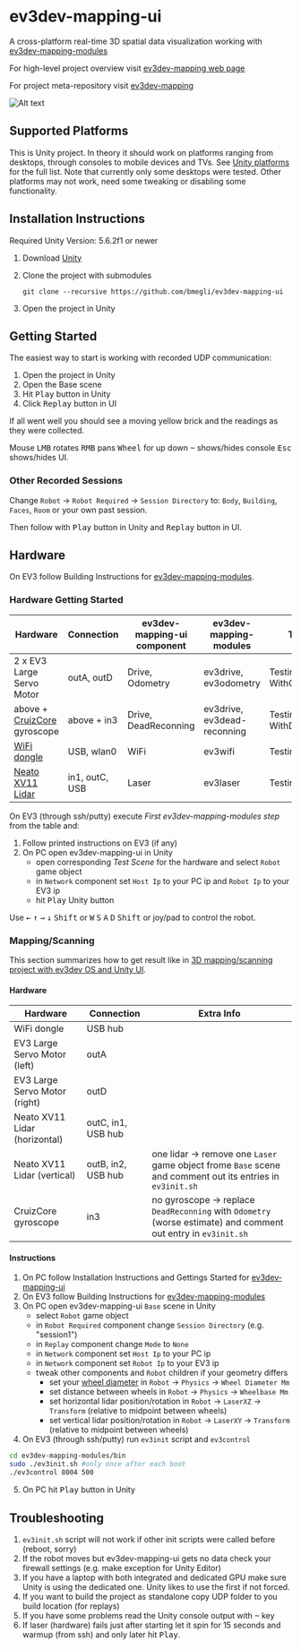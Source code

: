 # ev3dev-mapping-ui
A cross-platform real-time 3D spatial data visualization working with [ev3dev-mapping-modules](https://github.com/bmegli/ev3dev-mapping-modules)

For high-level project overview visit [ev3dev-mapping web page](http://www.ev3dev.org/projects/2016/08/07/Mapping/)

For project meta-repository visit [ev3dev-mapping](https://github.com/bmegli/ev3dev-mapping)

![Alt text](https://user-images.githubusercontent.com/9095769/28491647-2beeb06a-6ef5-11e7-930e-611803ae11e0.png "ev3dev-mapping-ui screenshot")

## Supported Platforms

This is Unity project. In theory it should work on platforms ranging from desktops, through consoles to mobile devices and TVs.
See [Unity platforms](https://unity3d.com/unity/multiplatform) for the full list. Note that currently only some desktops were tested.
Other platforms may not work, need some tweaking or disabling some functionality.

## Installation Instructions

Required Unity Version: 5.6.2f1 or newer

1. Download [Unity](https://unity3d.com/)
2. Clone the project with submodules

    `git clone --recursive https://github.com/bmegli/ev3dev-mapping-ui`
3. Open the project in Unity

## Getting Started

The easiest way to start is working with recorded UDP communication:

1. Open the project in Unity
2. Open the Base scene
3. Hit <kbd>Play</kbd> button in Unity
4. Click <kbd>Replay</kbd> button in UI

If all went well you should see a moving yellow brick and the readings as they were collected.

Mouse <kbd>LMB</kbd> rotates <kbd>RMB</kbd> pans <kbd>Wheel</kbd> for up down <kbd>~</kbd> shows/hides console <kbd>Esc</kbd> shows/hides UI.

### Other Recorded Sessions

Change `Robot` -> `Robot Required` -> `Session Directory` to: `Body`, `Building`, `Faces`, `Room` or your own past session.

Then follow with <kbd>Play</kbd> button in Unity and <kbd>Replay</kbd> button in UI.

## Hardware

On EV3 follow Building Instructions for [ev3dev-mapping-modules](https://github.com/bmegli/ev3dev-mapping-modules).

### Hardware Getting Started

| Hardware                      | Connection            | ev3dev-mapping-ui component | ev3dev-mapping-modules      | Test Scene                        | First ev3dev-mapping-modules step
| ------------------------------|-----------------------|-----------------------------|-----------------------------|-----------------------------------|------------------------
| 2 x EV3 Large Servo Motor     | outA, outD            | Drive, Odometry             | ev3drive, ev3odometry       | TestingTheDrive WithOdometry      | `./ev3control 8004 500`
| above + [CruizCore] gyroscope | above + in3           | Drive, DeadReconning        | ev3drive, ev3dead-reconning | TestingTheDrive WithDeadReconning | `sudo ./TestingTheDriveWithDeadReconning.sh`
| [WiFi dongle]                 | USB, wlan0            | WiFi                        | ev3wifi                     | TestingTheWiFi                    | `./ev3control 8004 500`
| [Neato XV11 Lidar]            | in1, outC, USB        | Laser                       | ev3laser                    | TestingTheLidar                   | `./TestingTheLidar.sh`

[CruizCore]: http://docs.ev3dev.org/projects/lego-linux-drivers/en/ev3dev-jessie/sensor_data.html#microinfinity-digital-gyroscope-and-accelerometer
[WiFi dongle]: http://www.ev3dev.org/docs/networking/#with-a-wi-fi-dongle
[Neato XV11 Lidar]: http://www.ev3dev.org/docs/tutorials/using-xv11-lidar/

On EV3 (through ssh/putty) execute *First ev3dev-mapping-modules step* from the table and:

1. Follow printed instructions on EV3 (if any)
2. On PC open ev3dev-mapping-ui in Unity 
    - open corresponding *Test Scene* for the hardware and select `Robot` game object 
    - in `Network` component set `Host Ip` to your PC ip and `Robot Ip` to your EV3 ip
    - hit <kbd>Play</kbd> Unity button

Use <kbd>←</kbd> <kbd>↑</kbd> <kbd>→</kbd> <kbd>↓</kbd> <kbd>Shift</kbd> or <kbd>W</kbd> <kbd>S</kbd> <kbd>A</kbd> <kbd>D</kbd> <kbd>Shift</kbd> or joy/pad to control the robot.
	
### Mapping/Scanning

This section summarizes how to get result like in [3D mapping/scanning project with ev3dev OS and Unity UI](https://www.youtube.com/watch?v=9o_Fi8bHdvs).

#### Hardware

| Hardware                      | Connection         | Extra Info                                                                                                     | 
| ------------------------------|--------------------|----------------------------------------------------------------------------------------------------------------|
| WiFi dongle                   | USB hub            |                                                                                                                |
| EV3 Large Servo Motor (left)  | outA               |                                                                                                                |
| EV3 Large Servo Motor (right) | outD               |                                                                                                                |
| Neato XV11 Lidar (horizontal) | outC, in1, USB hub |                                                                                                                |
| Neato XV11 Lidar (vertical)   | outB, in2, USB hub | one lidar -> remove one `Laser` game object frome `Base` scene and comment out its entries in `ev3init.sh`     |
| CruizCore gyroscope           | in3                | no gyroscope -> replace `DeadReconning` with `Odometry` (worse estimate) and comment out entry in `ev3init.sh` |

#### Instructions

1. On PC follow Installation Instructions and Gettings Started for [ev3dev-mapping-ui](https://github.com/bmegli/ev3dev-mapping-ui)
2. On EV3 follow Building Instructions for [ev3dev-mapping-modules](https://github.com/bmegli/ev3dev-mapping-modules)
3. On PC open ev3dev-mapping-ui `Base` scene in Unity
    - select `Robot` game object
	- in `Robot Required` component change `Session Directory` (e.g. "session1")
	- in `Replay` component change `Mode` to `None`
    - in `Network` component set `Host Ip` to your PC ip
	- in `Network` component set `Robot Ip` to your EV3 ip
	- tweak other components and `Robot` children if your geometry differs 
		- set your [wheel diameter] in `Robot` -> `Physics` -> `Wheel Diameter Mm`
		- set distance between wheels in `Robot` -> `Physics` -> `Wheelbase Mm`
		- set horizontal lidar position/rotation in `Robot` -> `LaserXZ` -> `Transform` (relative to midpoint between wheels)
		- set vertical lidar position/rotation in `Robot` -> `LaserXY` -> `Transform` (relative to midpoint between wheels)
4. On EV3 (through ssh/putty) run `ev3init` script and `ev3control`
``` bash
cd ev3dev-mapping-modules/bin
sudo ./ev3init.sh #only once after each boot
./ev3control 8004 500
```
5. On PC hit <kbd>Play</kbd> button in Unity

[wheel diameter]: http://wheels.sariel.pl/

## Troubleshooting

1. `ev3init.sh` script will not work if other init scripts were called before (reboot, sorry)
2. If the robot moves but ev3dev-mapping-ui gets no data check your firewall settings (e.g. make exception for Unity Editor)
3. If you have a laptop with both integrated and dedicated GPU make sure Unity is using the dedicated one. Unity likes to use the first if not forced.
4. If you want to build the project as standalone copy UDP folder to you build location (for replays)
5. If you have some problems read the Unity console output with <kbd>~</kbd> key
6. If laser (hardware) fails just after starting let it spin for 15 seconds and warmup (from ssh) and only later hit <kbd>Play</kbd>.
